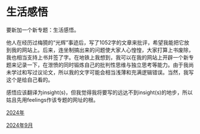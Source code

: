 # 生活感悟
要新加一个新专题：生活感悟。  

他人在经历过梅獍的“光辉”事迹后，写了1052字的文章来批评，希望我能把它放到我的网站上。后来，连坐制搞出来的问题使大家人心惶惶，大家打算上书废除，我也相当支持上书并签了字。在地铁上我想到，我可以在我的网站上开辟一个新专题来记录一下，在泄愤的同时锻炼自己的批判性思维与独立思考等能力。由于我尚未学过和写过议论文，所以我的文字可能会相当浅薄和充满逻辑错误。当然，我写这个是给自己看的。  

感悟应该翻译为insight(s)，但我觉得我将要写的远达不到insight(s)的地步，所以姑且先用feelings作该专题的网址的根。

[2024年](https://ddkg.top/insights/2024)

[2024年9月](https://ddkg.top/insights/2024/09)
